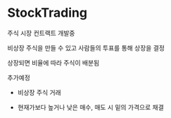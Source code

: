 # StockTrading

주식 시장 컨트랙트 개발중


비상장 주식을 만들 수 있고 사람들의 투표를 통해 상장을 결정

상장되면 비율에 따라 주식이 배분됨



추가예정

- 비상장 주식 거래

- 현재가보다 높거나 낮은 매수, 매도 시 밑의 가격으로 채결
